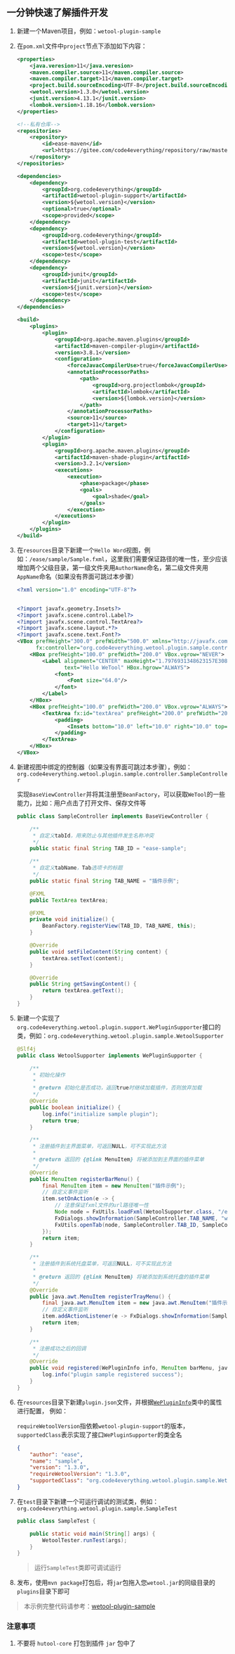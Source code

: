 ## 一分钟快速了解插件开发

1. 新建一个Maven项目，例如：`wetool-plugin-sample`

2. 在`pom.xml`文件中`project`节点下添加如下内容：

    ```xml
    <properties>
        <java.veresion>11</java.veresion>
        <maven.compiler.source>11</maven.compiler.source>
        <maven.compiler.target>11</maven.compiler.target>
        <project.build.sourceEncoding>UTF-8</project.build.sourceEncoding>
        <wetool.version>1.3.0</wetool.version>
        <junit.version>4.13.1</junit.version>
        <lombok.version>1.18.16</lombok.version>
    </properties>

    <!--私有仓库-->
    <repositories>
        <repository>
            <id>ease-maven</id>
            <url>https://gitee.com/code4everything/repository/raw/master/maven</url>
        </repository>
    </repositories>

    <dependencies>
        <dependency>
            <groupId>org.code4everything</groupId>
            <artifactId>wetool-plugin-support</artifactId>
            <version>${wetool.version}</version>
            <optional>true</optional>
            <scope>provided</scope>
        </dependency>
        <dependency>
            <groupId>org.code4everything</groupId>
            <artifactId>wetool-plugin-test</artifactId>
            <version>${wetool.version}</version>
            <scope>test</scope>
        </dependency>
        <dependency>
            <groupId>junit</groupId>
            <artifactId>junit</artifactId>
            <version>${junit.version}</version>
            <scope>test</scope>
        </dependency>
    </dependencies>

    <build>
        <plugins>
            <plugin>
                <groupId>org.apache.maven.plugins</groupId>
                <artifactId>maven-compiler-plugin</artifactId>
                <version>3.8.1</version>
                <configuration>
                    <forceJavacCompilerUse>true</forceJavacCompilerUse>
                    <annotationProcessorPaths>
                        <path>
                            <groupId>org.projectlombok</groupId>
                            <artifactId>lombok</artifactId>
                            <version>${lombok.version}</version>
                        </path>
                    </annotationProcessorPaths>
                    <source>11</source>
                    <target>11</target>
                </configuration>
            </plugin>
            <plugin>
                <groupId>org.apache.maven.plugins</groupId>
                <artifactId>maven-shade-plugin</artifactId>
                <version>3.2.1</version>
                <executions>
                    <execution>
                        <phase>package</phase>
                        <goals>
                            <goal>shade</goal>
                        </goals>
                    </execution>
                </executions>
            </plugin>
        </plugins>
    </build>
    ```

3. 在`resources`目录下新建一个`Hello Word`视图，例如：`/ease/sample/Sample.fxml`，这里我们需要保证路径的唯一性，至少应该增加两个父级目录，第一级文件夹用`AuthorName`命名，第二级文件夹用`AppName`命名（如果没有界面可跳过本步骤）

    ```xml
    <?xml version="1.0" encoding="UTF-8"?>
    
    
    <?import javafx.geometry.Insets?>
    <?import javafx.scene.control.Label?>
    <?import javafx.scene.control.TextArea?>
    <?import javafx.scene.layout.*?>
    <?import javafx.scene.text.Font?>
    <VBox prefHeight="300.0" prefWidth="500.0" xmlns="http://javafx.com/javafx/8" xmlns:fx="http://javafx.com/fxml/1"
          fx:controller="org.code4everything.wetool.plugin.sample.controller.SampleController">
        <HBox prefHeight="100.0" prefWidth="200.0" VBox.vgrow="NEVER">
            <Label alignment="CENTER" maxHeight="1.7976931348623157E308" maxWidth="1.7976931348623157E308"
                   text="Hello WeTool" HBox.hgrow="ALWAYS">
                <font>
                    <Font size="64.0"/>
                </font>
            </Label>
        </HBox>
        <HBox prefHeight="100.0" prefWidth="200.0" VBox.vgrow="ALWAYS">
            <TextArea fx:id="textArea" prefHeight="200.0" prefWidth="200.0" HBox.hgrow="ALWAYS">
                <padding>
                    <Insets bottom="10.0" left="10.0" right="10.0" top="10.0"/>
                </padding>
            </TextArea>
        </HBox>
    </VBox>
    ```

4. 新建视图中绑定的控制器（如果没有界面可跳过本步骤），例如：`org.code4everything.wetool.plugin.sample.controller.SampleController`

    实现`BaseViewController`并将其注册至`BeanFactory`，可以获取`WeTool`的一些能力，比如：用户点击了打开文件、保存文件等
    
    ```java
    public class SampleController implements BaseViewController {
    
        /**
         * 自定义tabId，用来防止与其他插件发生名称冲突
         */
        public static final String TAB_ID = "ease-sample";
    
        /**
         * 自定义tabName，Tab选项卡的标题
         */
        public static final String TAB_NAME = "插件示例";
    
        @FXML
        public TextArea textArea;
    
        @FXML
        private void initialize() {
            BeanFactory.registerView(TAB_ID, TAB_NAME, this);
        }
    
        @Override
        public void setFileContent(String content) {
            textArea.setText(content);
        }
    
        @Override
        public String getSavingContent() {
            return textArea.getText();
        }
    }
    ```

5. 新建一个实现了`org.code4everything.wetool.plugin.support.WePluginSupporter`接口的类，例如：`org.code4everything.wetool.plugin.sample.WetoolSupporter`

    ```java
    @Slf4j
    public class WetoolSupporter implements WePluginSupporter {
    
        /**
         * 初始化操作
         *
         * @return 初始化是否成功，返回true时继续加载插件，否则放弃加载
         */
        @Override
        public boolean initialize() {
            log.info("initialize sample plugin");
            return true;
        }
    
        /**
         * 注册插件到主界面菜单，可返回NULL，可不实现此方法
         *
         * @return 返回的 {@link MenuItem} 将被添加到主界面的插件菜单
         */
        @Override
        public MenuItem registerBarMenu() {
            final MenuItem item = new MenuItem("插件示例");
            // 自定义事件监听
            item.setOnAction(e -> {
                // 注意保证fxml文件的url路径唯一性
                Node node = FxUtils.loadFxml(WetoolSupporter.class, "/ease/sample/Sample.fxml", true);
                FxDialogs.showInformation(SampleController.TAB_NAME, "welcome to wetool plugin");
                FxUtils.openTab(node, SampleController.TAB_ID, SampleController.TAB_NAME);
            });
            return item;
        }
    
        /**
         * 注册插件到系统托盘菜单，可返回NULL，可不实现此方法
         *
         * @return 返回的 {@link MenuItem} 将被添加到系统托盘的插件菜单
         */
        @Override
        public java.awt.MenuItem registerTrayMenu() {
            final java.awt.MenuItem item = new java.awt.MenuItem("插件示例");
            // 自定义事件监听
            item.addActionListener(e -> FxDialogs.showInformation(SampleController.TAB_NAME, "welcome to wetool plugin"));
            return item;
        }
    
        /**
         * 注册成功之后的回调
         */
        @Override
        public void registered(WePluginInfo info, MenuItem barMenu, java.awt.MenuItem trayMenu) {
            log.info("plugin sample registered success");
        }
    }
    ```

6. 在`resources`目录下新建`plugin.json`文件，并根据[`WePluginInfo`](wetool-plugin-support/src/main/java/org/code4everything/wetool/plugin/support/config/WePluginInfo.java)类中的属性进行配置，
例如：

    `requireWetoolVersion`指依赖`wetool-plugin-support`的版本，`supportedClass`表示实现了接口`WePluginSupporter`的类全名
    ``` json
    {
        "author": "ease",
        "name": "sample",
        "version": "1.3.0",
        "requireWetoolVersion": "1.3.0",
        "supportedClass": "org.code4everything.wetool.plugin.sample.WetoolSupporter"
    }
    ```

7. 在`test`目录下新建一个可运行调试的测试类，例如：`org.code4everything.wetool.plugin.sample.SampleTest`

    ``` java
    public class SampleTest {
    
        public static void main(String[] args) {
            WetoolTester.runTest(args);
        }
    }
    ```
   
   > 运行`SampleTest`类即可调试运行

8. 发布，使用`mvn package`打包后，将`jar`包拖入您`wetool.jar`的同级目录的`plugins`目录下即可


> 本示例完整代码请参考：[wetool-plugin-sample](wetool-plugin-sample)

### 注意事项

1. 不要将 `hutool-core` 打包到插件 `jar` 包中了
